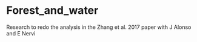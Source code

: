 # Forest_and_water
Research to redo the analysis in the Zhang et al. 2017 paper with J Alonso and E Nervi
